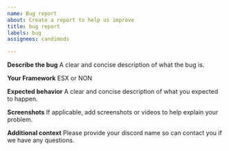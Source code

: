 ```yaml
---
name: Bug report
about: Create a report to help us improve
title: bug report
labels: bug
assignees: candimods

---
```


**Describe the bug**
A clear and concise description of what the bug is.

**Your Framework**
ESX or NON 

**Expected behavior**
A clear and concise description of what you expected to happen.

**Screenshots**
If applicable, add screenshots or videos to help explain your problem.


**Additional context**
Please provide your discord name so can contact you if we have any questions.
